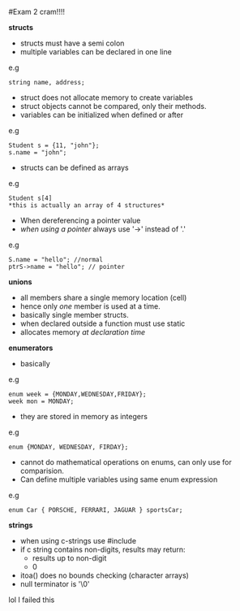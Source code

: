 #Exam 2 cram!!!!

**structs**

- structs must have a semi colon
- multiple variables can be declared in one line

e.g

    string name, address;

- struct does not allocate memory to create variables
- struct objects cannot be compared, only their methods.
- variables can be initialized when defined or after

e.g

    Student s = {11, "john"};
    s.name = "john";


- structs can be defined as arrays

e.g

    Student s[4]
    *this is actually an array of 4 structures*


- When dereferencing a pointer value 
- *when using a pointer* always use '->' instead of '.'

e.g

    S.name = "hello"; //normal
    ptrS->name = "hello"; // pointer

**unions**
- all members share a single memory location (cell)
- hence only *one* member is used at a time.
- basically single member structs.
- when declared outside a function must use static
- allocates memory *at declaration time*

**enumerators**

- basically

e.g

    enum week = {MONDAY,WEDNESDAY,FRIDAY};
    week mon = MONDAY;


- they are stored in memory as integers

e.g

    enum {MONDAY, WEDNESDAY, FIRDAY};


- cannot do mathematical operations on enums, can only use for comparision.
- Can define multiple variables using same enum expression

e.g 

    enum Car { PORSCHE, FERRARI, JAGUAR } sportsCar;


**strings**
- when using c-strings use #include <cctype>
- if c string contains non-digits, results may return:
    + results up to non-digit
    + 0
- itoa() does no bounds checking (character arrays)
- null terminator is '\0'

lol I failed this
